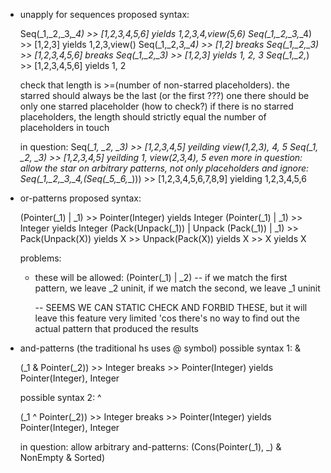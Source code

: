 - unapply for sequences
  proposed syntax:

    Seq(_1,_2,_3,*_4) >> [1,2,3,4,5,6] yields 1,2,3,4,view(5,6)
    Seq(_1,_2,_3,*_4) >> [1,2,3] yields 1,2,3,view()
    Seq(_1,_2,_3,*_4) >> [1,2] breaks
    Seq(_1,_2,_3) >> [1,2,3,4,5,6] breaks
    Seq(_1,_2,_3) >> [1,2,3] yields 1, 2, 3
    Seq(_1,_2,*_) >> [1,2,3,4,5,6] yields 1, 2

    check that length is >=(number of non-starred placeholders).
    the starred should always be the last (or the first ???) one
    there should be only one starred placeholder (how to check?)
    if there is no starred placeholders, the length should strictly equal the number of placeholders in touch

    in question:
    Seq(*_1, _2, _3) >> [1,2,3,4,5] yeilding view(1,2,3), 4, 5
    Seq(_1, *_2, _3) >> [1,2,3,4,5] yeilding 1, view(2,3,4), 5
    even more in question:
    allow the star on arbitrary patterns, not only placeholders and ignore:
    Seq(_1,_2,_3,_4,*(Seq(_5,_6,*_))) >> [1,2,3,4,5,6,7,8,9] yielding 1,2,3,4,5,6

- or-patterns
  proposed syntax:

    (Pointer(_1) | _1) >> Pointer(Integer) yields Integer
    (Pointer(_1) | _1) >> Integer yields Integer
    (Pack(Unpack(_1)) | Unpack (Pack(_1)) | _1) >> Pack(Unpack(X)) yields X
                                                >> Unpack(Pack(X)) yields X
                                                >> X yields X


    problems: 
    - these will be allowed:
      (Pointer(_1) | _2) -- if we match the first pattern, we leave _2 uninit, if we match the second, we leave _1 uninit

      -- SEEMS WE CAN STATIC CHECK AND FORBID THESE, but it will leave this feature very limited 'cos there's no way to find out
         the actual pattern that produced the results

- and-patterns (the traditional hs uses @ symbol)
  possible syntax 1: &

     (_1 & Pointer(_2)) >> Integer breaks
                        >> Pointer(Integer) yields Pointer(Integer), Integer

  possible syntax 2: ^

     (_1 ^ Pointer(_2)) >> Integer breaks
                        >> Pointer(Integer) yields Pointer(Integer), Integer

  in question:
     allow arbitrary and-patterns:
         (Cons(Pointer(_1), _) & NonEmpty & Sorted)


